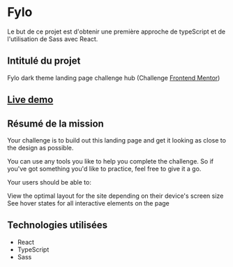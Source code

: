 # Fylo

Le but de ce projet est d'obtenir une première approche de typeScript et de l'utilisation de Sass avec React.

## Intitulé du projet

Fylo dark theme landing page challenge hub (Challenge [Frontend Mentor](https://www.frontendmentor.io/challenges/fylo-dark-theme-landing-page-5ca5f2d21e82137ec91a50fd))

## [Live demo](https://timjn-fylo.netlify.app/)

## Résumé de la mission

Your challenge is to build out this landing page and get it looking as close to the design as possible.

You can use any tools you like to help you complete the challenge. So if you've got something you'd like to practice, feel free to give it a go.

Your users should be able to:

View the optimal layout for the site depending on their device's screen size
See hover states for all interactive elements on the page

## Technologies utilisées

- React
- TypeScript
- Sass
